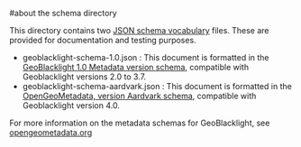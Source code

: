 #about the schema directory

This directory contains two [JSON schema vocabulary](http://json-schema.org) files. These are provided for documentation and testing purposes.

* geoblacklight-schema-1.0.json : This document is formatted in the [GeoBlacklight 1.0 Metadata version schema](https://opengeometadata.org/docs/gbl-1.0), compatible with Geoblacklight versions 2.0 to 3.7.
* geoblacklight-schema-aardvark.json : This document is formatted in the [OpenGeoMetadata, version Aardvark schema](https://opengeometadata.org/docs/ogm-aardvark), compatible with Geoblacklight version 4.0.

For more information on the metadata schemas for GeoBlacklight, see [opengeometadata.org](https://opengeometadata.org)
